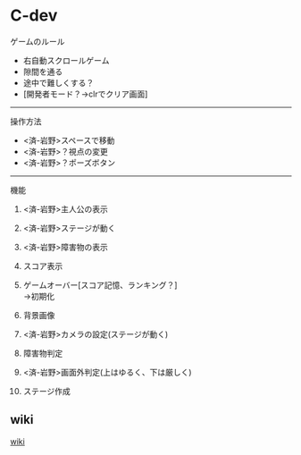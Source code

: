 # C-dev
ゲームのルール
- 右自動スクロールゲーム
- 隙間を通る
- 途中で難しくする？
- [開発者モード？→clrでクリア画面]
---
操作方法

- <済-岩野>スペースで移動  
- <済-岩野>？視点の変更  
- <済-岩野>？ポーズボタン  
---
機能

1. <済-岩野>主人公の表示

2. <済-岩野>ステージが動く

3. <済-岩野>障害物の表示

4. スコア表示

5. ゲームオーバー[スコア記憶、ランキング？]  
→初期化

6. 背景画像

7. <済-岩野>カメラの設定(ステージが動く)

8. 障害物判定

9. <済-岩野>画面外判定(上はゆるく、下は厳しく)

10. ステージ作成


## wiki
[wiki](https://github.com/noza-15/C-dev/wiki)
